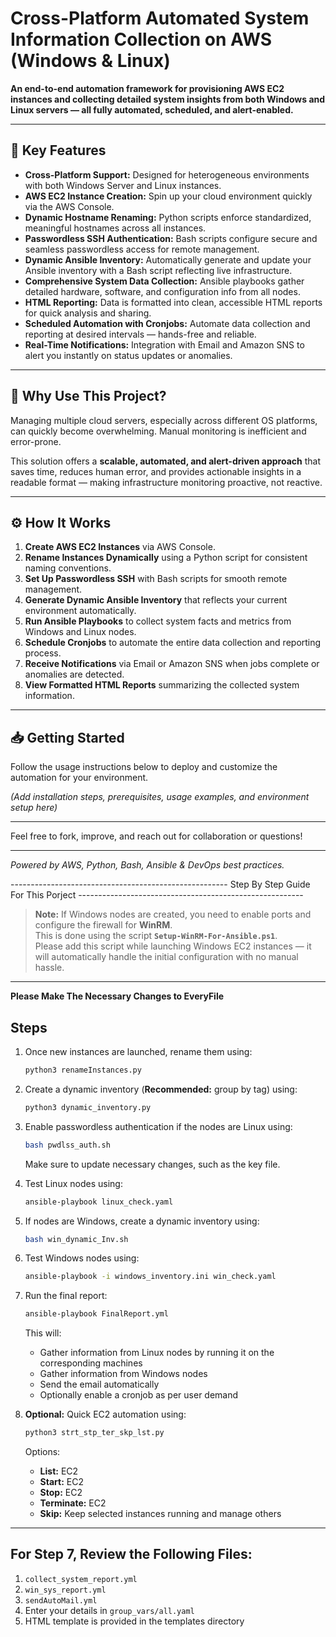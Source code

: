 # Cross-Platform Automated System Information Collection on AWS (Windows & Linux)

**An end-to-end automation framework for provisioning AWS EC2 instances and collecting detailed system insights from both Windows and Linux servers — all fully automated, scheduled, and alert-enabled.**

---

## 🚀 Key Features

- **Cross-Platform Support:** Designed for heterogeneous environments with both Windows Server and Linux instances.  
- **AWS EC2 Instance Creation:** Spin up your cloud environment quickly via the AWS Console.  
- **Dynamic Hostname Renaming:** Python scripts enforce standardized, meaningful hostnames across all instances.  
- **Passwordless SSH Authentication:** Bash scripts configure secure and seamless passwordless access for remote management.  
- **Dynamic Ansible Inventory:** Automatically generate and update your Ansible inventory with a Bash script reflecting live infrastructure.  
- **Comprehensive System Data Collection:** Ansible playbooks gather detailed hardware, software, and configuration info from all nodes.  
- **HTML Reporting:** Data is formatted into clean, accessible HTML reports for quick analysis and sharing.  
- **Scheduled Automation with Cronjobs:** Automate data collection and reporting at desired intervals — hands-free and reliable.  
- **Real-Time Notifications:** Integration with Email and Amazon SNS to alert you instantly on status updates or anomalies.  

---

## 🎯 Why Use This Project?

Managing multiple cloud servers, especially across different OS platforms, can quickly become overwhelming. Manual monitoring is inefficient and error-prone.

This solution offers a **scalable, automated, and alert-driven approach** that saves time, reduces human error, and provides actionable insights in a readable format — making infrastructure monitoring proactive, not reactive.

---

## ⚙️ How It Works

1. **Create AWS EC2 Instances** via AWS Console.  
2. **Rename Instances Dynamically** using a Python script for consistent naming conventions.  
3. **Set Up Passwordless SSH** with Bash scripts for smooth remote management.  
4. **Generate Dynamic Ansible Inventory** that reflects your current environment automatically.  
5. **Run Ansible Playbooks** to collect system facts and metrics from Windows and Linux nodes.  
6. **Schedule Cronjobs** to automate the entire data collection and reporting process.  
7. **Receive Notifications** via Email or Amazon SNS when jobs complete or anomalies are detected.  
8. **View Formatted HTML Reports** summarizing the collected system information.  

---

## 📥 Getting Started

Follow the usage instructions below to deploy and customize the automation for your environment.

*(Add installation steps, prerequisites, usage examples, and environment setup here)*

---

Feel free to fork, improve, and reach out for collaboration or questions!

---

*Powered by AWS, Python, Bash, Ansible & DevOps best practices.*


------------------------------------------------------ Step By Step Guide For This Porject --------------------------------------------------------

> **Note:** If Windows nodes are created, you need to enable ports and configure the firewall for **WinRM**.  
> This is done using the script **`Setup-WinRM-For-Ansible.ps1`**.  
> Please add this script while launching Windows EC2 instances — it will automatically handle the initial configuration with no manual hassle.

---
**Please Make The Necessary Changes to EveryFile**

## Steps

1. Once new instances are launched, rename them using:  
   ```bash
   python3 renameInstances.py
   ```

2. Create a dynamic inventory (**Recommended:** group by tag) using:  
   ```bash
   python3 dynamic_inventory.py
   ```

3. Enable passwordless authentication if the nodes are Linux using:  
   ```bash
   bash pwdlss_auth.sh
   ```
   Make sure to update necessary changes, such as the key file.

4. Test Linux nodes using:  
   ```bash
   ansible-playbook linux_check.yaml
   ```

5. If nodes are Windows, create a dynamic inventory using:  
   ```bash
   bash win_dynamic_Inv.sh
   ```

6. Test Windows nodes using:  
   ```bash
   ansible-playbook -i windows_inventory.ini win_check.yaml
   ```

7. Run the final report:  
   ```bash
   ansible-playbook FinalReport.yml
   ```
   This will:
   - Gather information from Linux nodes by running it on the corresponding machines
   - Gather information from Windows nodes
   - Send the email automatically
   - Optionally enable a cronjob as per user demand

8. **Optional:** Quick EC2 automation using:  
   ```bash
   python3 strt_stp_ter_skp_lst.py
   ```
   Options:
   - **List:** EC2
   - **Start:** EC2
   - **Stop:** EC2
   - **Terminate:** EC2
   - **Skip:** Keep selected instances running and manage others

---

## For Step 7, Review the Following Files:
1. `collect_system_report.yml`  
2. `win_sys_report.yml`  
3. `sendAutoMail.yml`  
4. Enter your details in `group_vars/all.yaml`  
5. HTML template is provided in the templates directory



